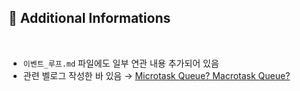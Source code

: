## 🧐 Additional Informations

<br />

- `이벤트_루프.md` 파일에도 일부 연관 내용 추가되어 있음
- 관련 벨로그 작성한 바 있음 → [Microtask Queue? Macrotask Queue?](https://velog.io/@55555-jyeon/event-loop)
